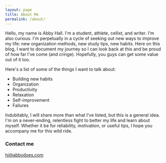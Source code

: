 ```yaml
---
layout: page
title: About Me
permalink: /about/
---
```


Hello, my name is Abby Hall. I'm a student, athlete, cellist, and writer. I'm also curious. I'm perpetually in a cycle of seeking out new ways to improve my life: new organization methods, new study tips, new habits. Here on this blog, I want to document my journey so I can look back at this and be proud of how far I've come (and cringe). Hopefully, you guys can get some value out of it too.

Here's a list of some of the things I want to talk about:

- Building new habits
- Organization
- Productivity
- Relaxation
- Self-improvement
- Failures

Indubitably, I will share more than what I've listed, but this is a general idea. I'm on a never-ending, relentless fight to better my life and learn about myself. Whether it be for reliability, motivation, or useful tips, I hope you accompany me for this wild ride.

### Contact me

[hi@abbydoes.com](mailto:hi@abbydoes.com)
